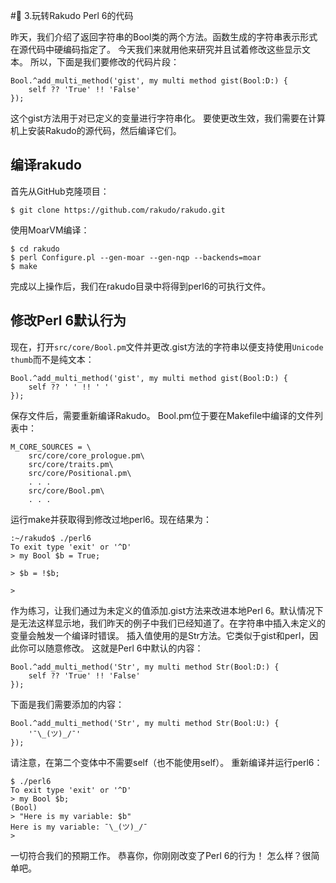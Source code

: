 #🔬 3.玩转Rakudo Perl 6的代码

昨天，我们介绍了返回字符串的Bool类的两个方法。函数生成的字符串表示形式在源代码中硬编码指定了。
今天我们来就用他来研究并且试着修改这些显示文本。
所以，下面是我们要修改的代码片段：
```
Bool.^add_multi_method('gist', my multi method gist(Bool:D:) {
    self ?? 'True' !! 'False'
});

```
这个gist方法用于对已定义的变量进行字符串化。
要使更改生效，我们需要在计算机上安装Rakudo的源代码，然后编译它们。

## 编译rakudo

首先从GitHub克隆项目：

`$ git clone https://github.com/rakudo/rakudo.git`

使用MoarVM编译：
```
$ cd rakudo
$ perl Configure.pl --gen-moar --gen-nqp --backends=moar
$ make
```

完成以上操作后，我们在rakudo目录中将得到perl6的可执行文件。

## 修改Perl 6默认行为 

现在，打开`src/core/Bool.pm`文件并更改.gist方法的字符串以便支持使用`Unicode thumb`而不是纯文本：
```
Bool.^add_multi_method('gist', my multi method gist(Bool:D:) {
    self ?? ' ' !! ' '
});

```
保存文件后，需要重新编译Rakudo。 Bool.pm位于要在Makefile中编译的文件列表中：
```
M_CORE_SOURCES = \
    src/core/core_prologue.pm\
    src/core/traits.pm\
    src/core/Positional.pm\
    . . .
    src/core/Bool.pm\
    . . .

```
运行make并获取得到修改过地perl6。现在结果为：
```
:~/rakudo$ ./perl6
To exit type 'exit' or '^D'
> my Bool $b = True;
 
> $b = !$b; 
 
>

```
作为练习，让我们通过为未定义的值添加.gist方法来改进本地Perl 6。默认情况下是无法这样显示地，我们昨天的例子中我们已经知道了。在字符串中插入未定义的变量会触发一个编译时错误。
插入值使用的是Str方法。它类似于gist和perl，因此你可以随意修改。
这就是Perl 6中默认的内容：

```
Bool.^add_multi_method('Str', my multi method Str(Bool:D:) {
    self ?? 'True' !! 'False'
});
```

下面是我们需要添加的内容：
```
Bool.^add_multi_method('Str', my multi method Str(Bool:U:) {
    '¯\_(ツ)_/¯'
});

```
请注意，在第二个变体中不需要self（也不能使用self）。
重新编译并运行perl6：
```
$ ./perl6
To exit type 'exit' or '^D'
> my Bool $b;
(Bool)
> "Here is my variable: $b"
Here is my variable: ¯\_(ツ)_/¯
>

```
一切符合我们的预期工作。
恭喜你，你刚刚改变了Perl 6的行为！
怎么样？很简单吧。
